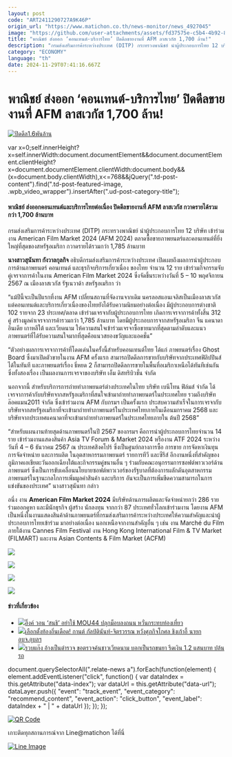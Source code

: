 ```yaml
---
layout: post
code: "ART2411290727A9K46P"
origin_url: "https://www.matichon.co.th/news-monitor/news_4927045"
image: "https://github.com/user-attachments/assets/fd37575e-c5b4-4b92-83fb-fc843717be1b"
title: "พาณิชย์ ส่งออก ‘คอนเทนต์-บริการไทย’ ปิดดีลขายงานที่ AFM ลาสเวกัส 1,700 ล้าน!"
description: "กรมส่งเสริมการค้าระหว่างประเทศ (DITP) กระทรวงพาณิชย์ นำผู้ประกอบการไทย 12 บริษัท เข้าร่วมงาน American Film Market 2024 (AFM 2024)"
category: "ECONOMY"
language: "th"
date: 2024-11-29T07:41:16.667Z
---
```


# พาณิชย์ ส่งออก ‘คอนเทนต์-บริการไทย’ ปิดดีลขายงานที่ AFM ลาสเวกัส 1,700 ล้าน!

[![](https://www.matichon.co.th/wp-content/uploads/2024/11/ปิดดีล1.6พันล้าน.jpg "ปิดดีล1.6พันล้าน")](https://www.matichon.co.th/wp-content/uploads/2024/11/ปิดดีล1.6พันล้าน.jpg)

var x=0;self.innerHeight?x=self.innerWidth:document.documentElement&&document.documentElement.clientHeight?x=document.documentElement.clientWidth:document.body&&(x=document.body.clientWidth),x<=768&&jQuery(".td-post-content").find(".td-post-featured-image, .wpb\_video\_wrapper").insertAfter(".ud-post-category-title");

#### **พาณิชย์ ส่งออกคอนเทนต์และบริการไทยต่อเนื่อง ปิดดีลขายงานที่ AFM ลาสเวกัส กวาดรายได้รวมกว่า 1,700 ล้านบาท**

กรมส่งเสริมการค้าระหว่างประเทศ (DITP) กระทรวงพาณิชย์ นำผู้ประกอบการไทย 12 บริษัท เข้าร่วมงาน American Film Market 2024 (AFM 2024) ตลาดซื้อขายภาพยนตร์และคอนเทนต์ที่ยิ่งใหญ่ที่สุดของสหรัฐอเมริกา กวาดรายได้รวมกว่า 1,785 ล้านบาท

**นางสาวสุนันทา กังวาลกุลกิจ** อธิบดีกรมส่งเสริมการค้าระหว่างประเทศ เปิดเผยถึงผลการนำผู้ประกอบการด้านภาพยนตร์ คอนเทนต์ และธุรกิจบริการเกี่ยวเนื่อง ของไทย จำนวน 12 ราย เข้าร่วมกิจกรรมจับคู่เจรจาการค้าในงาน American Film Market 2024 ซึ่งจัดขึ้นระหว่างวันที่ 5 – 10 พฤศจิกายน 2567 ณ เมืองลาสเวกัส รัฐเนวาด้า สหรัฐอเมริกา ว่า

“แม้ปีนี้จะเป็นปีแรกที่งาน AFM เปลี่ยนสถานที่จัดงานจากเดิม นครลอสแอนเจลิสเป็นเมืองลาสเวกัส แต่คอนเทนต์และบริการเกี่ยวเนื่องของไทยยังได้รับความนิยมอย่างต่อเนื่อง มีผู้ประกอบการต่างชาติ 102 รายจาก 23 ประเทศ/ตลาด เข้าร่วมเจรจากับผู้ประกอบการไทย เกิดการเจรจาการค้าทั้งสิ้น 312 คู่ สร้างมูลค่าเจรจาการค้ารวมกว่า 1,785 ล้านบาท โดยมีผู้ประกอบการจากสหรัฐอเมริกา จีน แคนาดา อินเดีย เกาหลีใต้ และเวียดนาม ให้ความสนใจเข้าร่วมเจรจาซื้อขายมากที่สุดตามลำดับและแนวภาพยนตร์ที่ได้รับความสนใจมากที่สุดคือแนวสยองขวัญและแอคชั่น”

“ตัวอย่างผลการเจรจาการค้าที่โดดเด่นในครั้งนี้สำหรับคอนเทนต์ไทย ได้แก่ ภาพยนตร์เรื่อง Ghost Board ซึ่งมาเปิดตัวขายในงาน AFM ครั้งแรก สามารถปิดดีลการขายกับบริษัทจากประเทศฟิลิปปินส์ได้ในทันที และภาพยนตร์เรื่อง ธี่หยด 2 ก็สามารถปิดดีลการขายในพื้นที่อเมริกาเหนือได้ทันทีเช่นกัน ซึ่งทั้งสองเรื่อง เป็นผลงานการเจรจาของบริษัท เอ็ม ดิสทริบิวชั่น จำกัด

นอกจากนี้ สำหรับบริการการถ่ายทำภาพยนตร์ต่างประเทศในไทย บริษัท เบนีโทน ฟิล์มส์ จำกัด ได้เจรจาการค้ากับบริษัทจากสหรัฐอเมริกาที่สนใจเข้ามาถ่ายทำภาพยนตร์ในประเทศไทย รวมถึงบริษัท ล๊อคแมน2011 จำกัด ซึ่งเข้าร่วมงาน AFM กับกรมฯ เป็นครั้งแรก ประสบความสำเร็จในการเจรจากับบริษัทจากสหรัฐอเมริกาที่จะเข้ามาถ่ายทำภาพยนตร์ในประเทศไทยภายในเดือนมกราคม 2568 และบริษัทจากประเทศแคนาดาที่จะเข้ามาถ่ายทำภาพยนตร์ในประเทศไทยภายใน ต้นปี 2568”

“สำหรับแผนงานท้ายสุดด้านภาพยนตร์ในปี 2567 ของกรมฯ คือการนำผู้ประกอบการไทยจำนวน 14 ราย เข้าร่วมงานแสดงสินค้า Asia TV Forum & Market 2024 หรืองาน ATF 2024 ระหว่างวันที่ 4 – 6 ธันวาคม 2567 ณ ประเทศสิงคโปร์ ซึ่งเป็นศูนย์กลางการซื้อ การขาย การจัดหาเงินทุน การจัดจําหน่าย และการผลิต ในอุตสาหกรรมภาพยนตร์ รายการทีวี และซีรีส์ อีกงานหนึ่งที่สำคัญของภูมิภาคเอเชียตะวันออกเฉียงใต้และกิจกรรมคู่ขนานอื่น ๆ ร่วมกับคณะอนุกรรมการซอฟต์พาวเวอร์ด้านภาพยนตร์ ซึ่งเป็นการขับเคลื่อนนโยบายซอฟต์พาวเวอร์ของรัฐบาลที่ต้องการผลักดันอุตสาหกรรมภาพยนตร์ในฐานะกลไกการเพิ่มมูลค่าสินค้า และบริการ อันจะเป็นการเพิ่มขีดความสามารถในการแข่งขันของประเทศ” นางสาวสุนันทา กล่าว

อนึ่ง งาน **American Film Market 2024** มีบริษัทด้านการผลิตและจัดจำหน่ายกว่า 286 รายร่วมออกคูหา และมีนักธุรกิจ ผู้สร้าง นักลงทุน จากกว่า 87 ประเทศทั่วโลกเข้าร่วมงาน โดยงาน AFM เป็นหนึ่งในงานแสดงสินค้าด้านภาพยนตร์ที่กรมส่งเสริมการค้าระหว่างประเทศให้ความสำคัญและนำผู้ประกอบการไทยเข้าร่วม มาอย่างต่อเนื่อง นอกเหนือจากงานสำคัญอื่น ๆ เช่น งาน Marché du Film ภายใต้งาน Cannes Film Festival งาน Hong Kong International Film & TV Market (FILMART) และงาน Asian Contents & Film Market (ACFM)

![](https://www.matichon.co.th/wp-content/uploads/2024/11/476420_0-1024x768.jpg)

![](https://www.matichon.co.th/wp-content/uploads/2024/11/476417_0-1024x768.jpg)

![](https://www.matichon.co.th/wp-content/uploads/2024/11/476418_0-1024x768.jpg)

![](https://www.matichon.co.th/wp-content/uploads/2024/11/476419_0-1024x768.jpg)

#### ข่าวที่เกี่ยวข้อง

*   [![](https://www.matichon.co.th/wp-content/uploads/2024/11/eng1.jpg)อิ๊งค์ วอน ‘สนธิ’ อย่าใช้ MOU44 ปลุกม็อบลงถนน หวั่นกระทบท่องเที่ยว](https://www.matichon.co.th/politics/news_4927086)
*   [![](https://www.matichon.co.th/wp-content/uploads/2024/11/vfgf8-wed.jpg)เลือกตั้งท้องถิ่นเดือด! กานต์ กัลป์ตินันท์-จิตรวรรณ หวังศุภกิจโกศล ชิงเก้าอี้ นายก อบจ.อุบลฯ](https://www.matichon.co.th/region/news_4927106)
*   [![](https://www.matichon.co.th/wp-content/uploads/2024/11/9-21.jpg)รวบแก๊ง อ้างเป็นตำรวจ ขอตรวจค้นชาวเวียดนาม บอกเป็นรถขนยา รีดเงิน 1.2 แสนบาท ปล้นรถ](https://www.matichon.co.th/local/crime/news_4927140)

document.querySelectorAll(".relate-news a").forEach(function(element) { element.addEventListener("click", function() { var dataIndex = this.getAttribute("data-index"); var dataUrl = this.getAttribute("data-url"); dataLayer.push({ "event": "track\_event", "event\_category": "recommend\_content", "event\_action": "click\_button", "event\_label": dataIndex + " | " + dataUrl }); }); });

[![QR Code](https://www.matichon.co.th/wp-content/uploads/2023/07/wob1371z.jpg)](https://lin.ee/ht0nDxX)

เกาะติดทุกสถานการณ์จาก Line@matichon ได้ที่นี่

[![Line Image](https://www.matichon.co.th/wp-content/uploads/2023/07/th.png)](https://lin.ee/ht0nDxX)